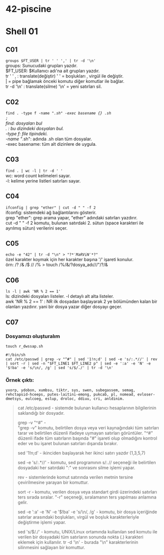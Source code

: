 # 42-piscine

# Shell 01
## C01
<code>groups $FT_USER | tr ' ' ',' | tr -d '\n'</code>  <br>
groups: Sunucudaki grupları yazdır. <br>
$FT_USER: $Kullanıcı adı'na ait grupları yazdır.<br>
tr ' ' , : translate(değiştir) ' ' = boşlukları , virgül ile değiştir.<br>
| = pipe bağlamak önceki komutu diğer komutlar ile bağlar.<br>
tr -d '\n' : translate(silme) '\n' = yeni satırları sil.<br>

## C02 <br>
<code>find . -type f -name "*.sh" -exec basename {} .sh \;</code><br>
find: dosyaları bul<br>
. : bu dizindeki dosyaları bul.<br>
-type f: file tipindeki.<br>
-name "*.sh": adında .sh olan tüm dosyalar.<br>
-exec basename: tüm alt dizinlere de uygula.<br>

## C03 <br>
<code>find . | wc -l | tr -d ' '</code> <br>
wc: word count kelimeleri sayar. <br>
-l: kelime yerine listleri satırları sayar. <br>

## C04
<code>ifconfig | grep "ether" | cut -d " " -f 2</code> <br>
ifconfig: sistemdeki ağ bağlantılarını gösterir. <br>
grep "ether": grep arama yapar, "ether" adındaki satırları yazdırır. <br>
cut -d " " -f 2 komutu, bulunan satırdaki 2. sütun (space karakteri ile ayrılmış sütun) verilerini seçer. <br>

## C05
<code>echo -e "42" | tr -d "\n" > "\?$*'MaRViN'*$?\"</code> <br>
özel karakter koymak için her karakter başına '/' işareti konulur.<br>
örn: /? /& /$ // /% > touch /%/&/?dosya_adı///"/?/&

## C06
<code>ls -l | awk 'NR % 2 == 1'</code> <br>
ls: dizindeki dosyaları listeler. -l detaylı alt alta listeler. <br>
awk 'NR % 2 == 1' : NR ilk dosyadan başlayarak 2 ye bölümünden kalan bir olanları yazdırır. yani bir dosya yazar diğer dosyayı geçer.

## C07

### Dosyamızı oluşturalım

	touch r_dwssap.sh

```
#!/bin/sh
cat /etc/passwd | grep -v "^#" | sed '1!n;d' | sed -e 's/:.*//' | rev | sort -r | sed -n "$FT_LINE1 $FT_LINE2 p" | sed -e ':a' -e 'N' -e '$!ba' -e 's/\n/, /g' | sed 's/$/./' | tr -d '\n'
```


### Örnek çıktı:
```
yxorp, ydobon, xumbsu, tiktr, sys, swen, subegassem, semag, rehctapsid-hceeps, putes-laitini-emong, pukcab, pl, nomead, evloser-dmetsys, eulcoeg, eslup, droloc, ddiuu, cri, anldinim.
```

> cat /etc/passwd 	- sistemde bulunan kullanıcı hesaplarının bilgilerinin saklandığı bir dosyadır. 
> 
> grep -v "^#"	 	- <br> "grep -v" komutu, belirtilen dosya veya veri kaynağındaki tüm satırları tarar ve belirtilen düzenli ifadeye uymayan satırları görüntüler. "^#" düzenli ifade tüm satırların başında "#" işareti olup olmadığını kontrol eder ve bu işaret bulunan satırları dışarıda bırakır.
> 
> sed '1!n;d' 		- ikinciden başlayarak her ikinci satırı yazdır (1,3,5,7)
> 
> sed -e 's/:.*//'	- komutu, sed programının s/:.// seçeneği ile belirtilen dosyadaki her satırdaki ":" ve sonrasını silme işlemi yapar.
> 
> rev			- sistemlerinde komut satırında verilen metnin tersine çevirilmesine yarayan bir komuttur. 
> 
> sort -r			- komutu, verilen dosya veya standart girdi üzerindeki satırları ters sırada sıralar. "-r" seçeneği, sıralamanın ters yapılması anlamına gelir.
> 
> sed -e ':a' -e 'N' -e '$!ba' -e 's/\n/, /g' - komutu, bir dosya içeriğinde satırlar arasındaki boşlukları, virgül ve boşluk karakterleriyle değiştirme işlemi yapar.
> 
> sed 's/$/./'		- komutu, UNIX/Linux ortamında kullanılan sed komutu ile verilen bir dosyadaki tüm satırların sonunda nokta (.) karakteri eklemek için kullanılır.
> tr -d '\n' 		- burada "\n" karakterlerinin silinmesini sağlayan bir komuttur.
